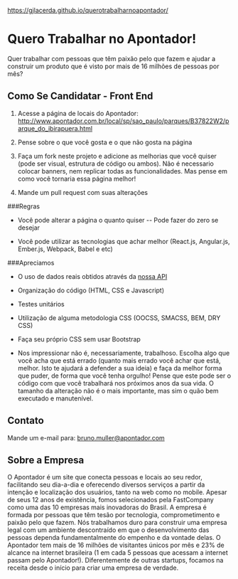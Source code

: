 https://gjlacerda.github.io/querotrabalharnoapontador/

Quero Trabalhar no Apontador!
=============================

Quer trabalhar com pessoas que têm paixão pelo que fazem e ajudar a construir um produto que é visto por mais de 16 milhões de pessoas por mês?

Como Se Candidatar - Front End
------------------------------

1. Acesse a página de locais do Apontador:
 http://www.apontador.com.br/local/sp/sao_paulo/parques/B37822W2/parque_do_ibirapuera.html

2. Pense sobre o que você gosta e o que não gosta na página

3. Faça um fork neste projeto e adicione as melhorias que você quiser (pode ser visual, estrutura de código ou ambos). Não é necessario colocar banners, nem replicar todas as funcionalidades. Mas pense em como você tornaria essa página melhor!

4. Mande um pull request com suas alterações

###Regras

* Você pode alterar a página o quanto quiser -- Pode fazer do zero se desejar

* Você pode utilizar as tecnologias que achar melhor (React.js, Angular.js, Ember.js, Webpack, Babel e etc)

###Apreciamos

* O uso de dados reais obtidos através da [nossa API](https://api.apontador.com.br/v2/docs/)

* Organização do código (HTML, CSS e Javascript)

* Testes unitários

* Utilização de alguma metodologia CSS (OOCSS, SMACSS, BEM, DRY CSS)

* Faça seu próprio CSS sem usar Bootstrap

* Nos impressionar não é, necessariamente, trabalhoso. Escolha algo que você acha que está errado (quanto mais errado você achar que está, melhor. Isto te ajudará a defender a sua ideia) e faça da melhor forma que puder, de forma que você tenha orgulho! Pense que este pode ser o código com que você trabalhará nos próximos anos da sua vida. O tamanho da alteração não é o mais importante, mas sim o quão bem executado e manutenível.


Contato
-------

Mande um e-mail para: bruno.muller@apontador.com

Sobre a Empresa
---------------

O Apontador é um site que conecta pessoas e locais ao seu redor, facilitando seu dia-a-dia e oferecendo diversos serviços a partir da intenção e localização dos usuários, tanto na web como no mobile. Apesar de seus 12 anos de existência, fomos selecionados pela FastCompany como uma das 10 empresas mais inovadoras do Brasil. A empresa é formada por pessoas que têm tesão por tecnologia, comprometimento e paixão pelo que fazem. Nós trabalhamos duro para construir uma empresa legal com um ambiente descontraído em que o desenvolvimento das pessoas dependa fundamentalmente do empenho e da vontade delas. O Apontador tem mais de 16 milhões de visitantes únicos por mês e 23% de alcance na internet brasileira (1 em cada 5 pessoas que acessam a internet passam pelo Apontador!). Diferentemente de outras startups, focamos na receita desde o início para criar uma empresa de verdade.
